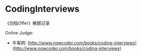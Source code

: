 # CodingInterviews
《剑指Offer》解题记录

Online Judge: 
 - 牛客网: [http://www.nowcoder.com/books/coding-interviews](http://www.nowcoder.com/books/coding-interviews)
